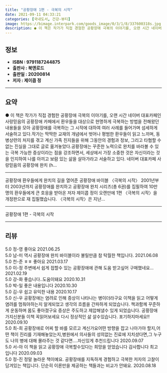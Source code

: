 ```yaml
---
title: "공황장애 1편 - 극복의 시작"
date: 2021-09-11 04:33:21
categories: [국내도서, 건강-뷰티]
image: https://bimage.interpark.com/goods_image/0/3/1/8/337600318s.jpg
description: ● 이 책은 작가가 직접 경험한 공황장애 극복의 이야기를, 오랜 시간 네이버 대표카페인 사랑믿음의 공황장애 카페에서 환우들을 대상으로 현명하게 극복하는 방법을 전해왔던 내용들을 모아 공황장애를 극복하는 그 시작에 대하여 여러 사례를 들어가며 섬세하게 서술하고 있다.작가는 딱딱한 교재의
---
```


## **정보**

- **ISBN : 9791187244875**
- **출판사 : 북앤로드**
- **출판일 : 20200814**
- **저자 : 제이콥 정**

------



## **요약**

●  이 책은 작가가 직접 경험한 공황장애 극복의 이야기를, 오랜 시간 네이버 대표카페인 사랑믿음의 공황장애 카페에서 환우들을 대상으로 현명하게 극복하는 방법을 전해왔던 내용들을 모아 공황장애를 극복하는 그 시작에 대하여 여러 사례를 들어가며 섬세하게 서술하고 있다.작가는 딱딱한 교재의 개념에서 벗어나 평범한 환우들이 읽고 느끼며, 동병상련의 처지를 겪고 계신 가족 친지들을 위해 그동안의 경험과 정보, 그리고 타협할 수 없는 진실을 그대로 글로 옮겨놓았다.공황장애는 꾸준한 노력으로 완치를 바라볼 수 있는 극복 가능한 증상이라는 점을 강조하면서, 세상에서 가장 소중한 것은 자신이라는 것을 인지하여 나를 아끼고 보람 있는 삶을 살아가라고 서술하고 있다.  네이버 대표카페  사랑믿음의 공황장애 완치 (h...

------

공황장애 환우들에게 완치의 길을 열어준 공황장애 바이블 〈극복의 시작〉
2001년부터 2003년까지 공황장애를 완치하고 공황장애 완치 시리즈(총 6권)를 집필하여 10만 명의 환우들에게 큰 호응을 받아온 저자 제이콥 정이 오랜만에 1편 〈극복의 시작〉을 개정판으로 재 집필했습니다.
〈극복의 시작〉은 지난... 

------


공황장애 1편 - 극복의 시작 

------


## **리뷰** 

5.0 정-영 좋아요 2021.06.25 <br/>5.0 남-미 역시 공황장애 완치 바이블이라 불릴만큼 참 탁월한 책입니다. 2021.06.08 <br/>5.0 천-준 ㅎㅎ 좋아요 2021.03.17 <br/>5.0 이-정 주변에서 쉽게 접할수 있는 공황장애에 관해 도움 받고싶어 구매했네요... 2021.02.19 <br/>5.0 강-화 좋습니다..도움이돼요 2020.10.31 <br/>5.0 박-일 좋은 내용입니다 2020.10.30 <br/>5.0 김-우 쉽고 유익한 내용 2020.10.17 <br/>5.0 신-우 공황장애는 염려로 인해 증상이 나타나는 병이더라구요 
이책을 읽고 어떻게 염려를 멈춰야하는지 알게되었고
생각의 흐름을 간파하게 되었습니다. 책과함께 
꾸준하게 운동하며 몸도 좋아졌구요 증상은 주도하고 
제압해낼수 있게 되었습니다. 공황장애 가지신분들
이책 꼭읽어보세요 다시 정상적인 삶 살수있습니다.
포기하지마세요!! 2020.09.10 <br/>5.0 최-희 공황장애로 어찌 할 바를 모르고 계신가요어떤 방향을 잡고 나아가야 할지,어떤 책이 진리를 기재해놓았는지,병원에서 의사들의 성의없는 진료에 지치셨다면,그 누구도 나의 병에 대해 몰라주는 것 같다면....자신있게 추천드립니다 2020.09.07 <br/>5.0 서-아 이 책을 읽고 공황장애 극복할수있다는 희망을 얻었습니다
감사합니다 최고입니다 2020.09.03 <br/>5.0 정-진 정말 놀라운 책이예요. 
공황장애를 지독하게 경험하고 극복한 저자의 고찰이 담겨있는 책입니다. 단순히 이론만을 제공하는 책들과는 비교가 안돼요.  2020.08.18 <br/>